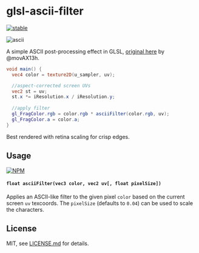 # glsl-ascii-filter

[![stable](http://badges.github.io/stability-badges/dist/stable.svg)](http://github.com/badges/stability-badges)

![ascii](http://i.imgur.com/PdUNMwF.png)

A simple ASCII post-processing effect in GLSL, [original here](https://www.shadertoy.com/view/lssGDj) by @movAX13h. 

```glsl
void main() {
  vec4 color = texture2D(u_sampler, uv);

  //aspect-corrected screen UVs
  vec2 st = uv;
  st.x *= iResolution.x / iResolution.y;
  
  //apply filter
  gl_FragColor.rgb = color.rgb * asciiFilter(color.rgb, uv);
  gl_FragColor.a = color.a;
}
```

Best rendered with retina scaling for crisp edges.

## Usage

[![NPM](https://nodei.co/npm/glsl-ascii-filter.png)](https://www.npmjs.com/package/glsl-ascii-filter)

#### `float asciiFilter(vec3 color, vec2 uv[, float pixelSize])`

Applies an ASCII-like filter to the given pixel `color` based on the current screen `uv` texcoords. The `pixelSize` (defaults to `0.04`) can be used to scale the characters. 

## License

MIT, see [LICENSE.md](http://github.com/mattdesl/glsl-ascii-filter/blob/master/LICENSE.md) for details.
